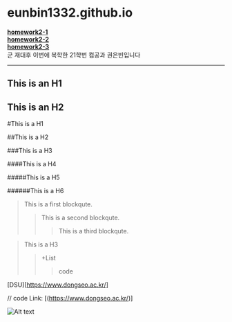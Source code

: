 # eunbin1332.github.io

[**homework2-1**](https://eunbin1332.github.io/homework2-1.html)<br>
[**homework2-2**](https://eunbin1332.github.io/homework2-2.html)<br>
[**homework2-3**](https://eunbin1332.github.io/homework2-3.html)<br>
군 재대후 이번에 복학한 21학번 컴공과 권은빈입니다
* * *
This is an H1
-----------------
This is an H2
-----------------
#This is a H1

##This is a H2

###This is a H3

####This is a H4

#####This is a H5

######This is a H6

> This is a first blockqute.
>	> This is a second blockqute.
>	>	> This is a third blockqute.

> This is a H3
> >+List
> > >code

[DSU][https://www.dongseo.ac.kr/]

[id]: URL "[DSU](https://www.dongseo.ac.kr/)"

// code
Link: [(https://www.dongseo.ac.kr/)]

[DSU]:[https://www.dongseo.ac.kr/]






![Alt text](https://encrypted-tbn0.gstatic.com/images?q=tbn:ANd9GcT-QT5Lj6ypLSPdDOIRN8ZA-_Rztzg0cweNhQ&s)





